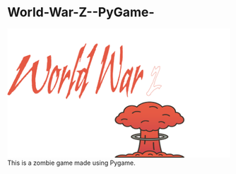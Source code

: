 # World-War-Z--PyGame-
<img src="image.png" alt="World War Z"/>
This is a zombie game made using Pygame. 
